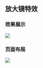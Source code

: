 ## 放大镜特效

### 效果展示
![](https://github.com/fangweiren/JavaScript-Learning/blob/master/Magnifying-glass-effect/images/Magnifying-glass-effect.gif)

### 页面布局
![](https://github.com/fangweiren/JavaScript-Learning/blob/master/Magnifying-glass-effect/images/Magnifying-glass-effect.png)
